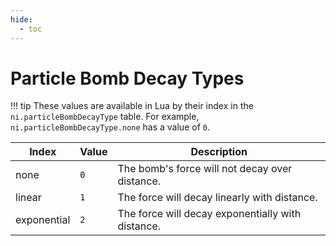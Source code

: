 ```yaml
---
hide:
  - toc
---
```


# Particle Bomb Decay Types

!!! tip
	These values are available in Lua by their index in the `ni.particleBombDecayType` table. For example, `ni.particleBombDecayType.none` has a value of `0`.

Index       | Value  | Description
----------- | ------ | ----------------
none        | `0`    | The bomb's force will not decay over distance.
linear      | `1`    | The force will decay linearly with distance.
exponential | `2`    | The force will decay exponentially with distance.
